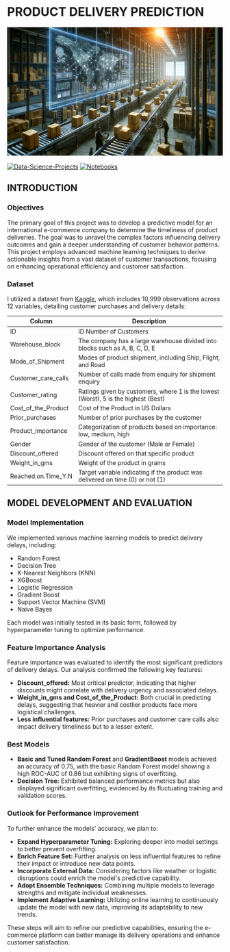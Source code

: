 # **PRODUCT DELIVERY PREDICTION**

<img src="./images/ecommerce.png" alt="Alt-Text" width="100%" height="300px" />

[![Data-Science-Projects](https://img.shields.io/badge/Data_Science_Projects-GitHub_Page-%2300BFFF.svg)](https://jenst1234.github.io) [![Notebooks](https://img.shields.io/badge/Notebooks-View-Green.svg)](https://github.com/jenst1234/Data_Science_Portfolio/blob/main/2%23%20Product%20Delivery%20Prediction/notebooks/e_commerce.ipynb)

## **INTRODUCTION**

### **Objectives**

The primary goal of this project was to develop a predictive model for an international e-commerce company to determine the timeliness of product deliveries. The goal was to unravel the complex factors influencing delivery outcomes and gain a deeper understanding of customer behavior patterns. This project employs advanced machine learning techniques to derive actionable insights from a vast dataset of customer transactions, focusing on enhancing operational efficiency and customer satisfaction.

### **Dataset**

I utilized a dataset from [Kaggle](https://www.kaggle.com/datasets/prachi13/customer-analytics), which includes 10,999 observations across 12 variables, detailing customer purchases and delivery details:

| Column               | Description                                                                           |
|----------------------|---------------------------------------------------------------------------------------|
| ID                   | ID Number of Customers                                                                |
| Warehouse_block      | The company has a large warehouse divided into blocks such as A, B, C, D, E           |
| Mode_of_Shipment     | Modes of product shipment, including Ship, Flight, and Road                           |
| Customer_care_calls  | Number of calls made from enquiry for shipment enquiry                                |
| Customer_rating      | Ratings given by customers, where 1 is the lowest (Worst), 5 is the highest (Best)    |
| Cost_of_the_Product  | Cost of the Product in US Dollars                                                     |
| Prior_purchases      | Number of prior purchases by the customer                                             |
| Product_importance   | Categorization of products based on importance: low, medium, high                     |
| Gender               | Gender of the customer (Male or Female)                                               |
| Discount_offered     | Discount offered on that specific product                                             |
| Weight_in_gms        | Weight of the product in grams                                                        |
| Reached.on.Time_Y.N  | Target variable indicating if the product was delivered on time (0) or not (1)        |

## **MODEL DEVELOPMENT AND EVALUATION**

### **Model Implementation**

We implemented various machine learning models to predict delivery delays, including:

- Random Forest
- Decision Tree
- K-Nearest Neighbors (KNN)
- XGBoost
- Logistic Regression
- Gradient Boost
- Support Vector Machine (SVM)
- Naive Bayes

Each model was initially tested in its basic form, followed by hyperparameter tuning to optimize performance. 

### **Feature Importance Analysis**

Feature importance was evaluated to identify the most significant predictors of delivery delays. Our analysis confirmed the following key features:

- **Discount_offered:** Most critical predictor, indicating that higher discounts might correlate with delivery urgency and associated delays.
- **Weight_in_gms and Cost_of_the_Product:** Both crucial in predicting delays, suggesting that heavier and costlier products face more logistical challenges.
- **Less influential features:** Prior purchases and customer care calls also impact delivery timeliness but to a lesser extent.

### **Best Models**

- **Basic and Tuned Random Forest** and **GradientBoost** models achieved an accuracy of 0.75, with the basic Random Forest model showing a high ROC-AUC of 0.86 but exhibiting signs of overfitting.
- **Decision Tree:** Exhibited balanced performance metrics but also displayed significant overfitting, evidenced by its fluctuating training and validation scores.

### **Outlook for Performance Improvement**

To further enhance the models' accuracy, we plan to:

- **Expand Hyperparameter Tuning:** Exploring deeper into model settings to better prevent overfitting.
- **Enrich Feature Set:** Further analysis on less influential features to refine their impact or introduce new data points.
- **Incorporate External Data:** Considering factors like weather or logistic disruptions could enrich the model's predictive capability.
- **Adopt Ensemble Techniques:** Combining multiple models to leverage strengths and mitigate individual weaknesses.
- **Implement Adaptive Learning:** Utilizing online learning to continuously update the model with new data, improving its adaptability to new trends.

These steps will aim to refine our predictive capabilities, ensuring the e-commerce platform can better manage its delivery operations and enhance customer satisfaction.
